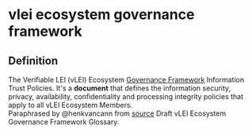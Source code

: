 # vlei ecosystem governance framework
## Definition
The Verifiable LEI (vLEI) Ecosystem [Governance Framework](governance-framework) Information Trust Policies. It's a **document** that defines the information security, privacy, availability, confidentiality and processing integrity policies that apply to all vLEI Ecosystem Members.  
Paraphrased by @henkvancann from [source](https://www.gleif.org/vlei/introducing-the-vlei-ecosystem-governance-framework/2022-02-07_verifiable-lei-vlei-ecosystem-governance-framework-glossary-draft-publication_v0.9-draft.pdf) Draft vLEI Ecosystem Governance Framework Glossary.
